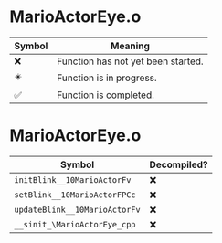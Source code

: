 # MarioActorEye.o
| Symbol | Meaning 
| ------------- | ------------- 
| :x: | Function has not yet been started. 
| :eight_pointed_black_star: | Function is in progress. 
| :white_check_mark: | Function is completed. 


# MarioActorEye.o
| Symbol | Decompiled? |
| ------------- | ------------- |
| `initBlink__10MarioActorFv` | :x: |
| `setBlink__10MarioActorFPCc` | :x: |
| `updateBlink__10MarioActorFv` | :x: |
| `__sinit_\MarioActorEye_cpp` | :x: |
